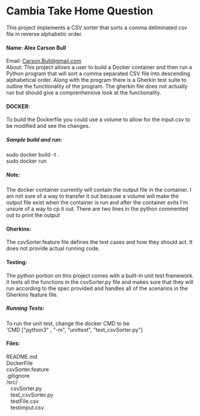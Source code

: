 # Cambia Take Home Question
This project implements a CSV sorter that sorts a comma deliminated csv file in reverse alphabetic order.  
#### Name: Alex Carson Bull  
Email: Carson.Bull@gmail.com  
About: 
This project allows a user to build a Docker container
and then run a Python program that will sort a comma separated 
CSV file into descending alphabetical order. Along with the 
program there is a Gherkin test suite to outline the 
functionality of the program. The gherkin file does not 
actually run but should give a comprenhensive look at 
the functionality.  


#### DOCKER: 
To build the Dockerfile you could use a volume to 
allow for the input.csv to be modified and see the changes.  

##### Sample build and run:  
sudo docker build -t <containerName> .  
sudo docker run <containerName>  

##### Note: 
The docker container currently will contain the output file
in the container. I am not sure of a way to transfer it out because
a volume will make the output file exist when the container is run 
and after the container exits I'm unsure of a way to cp it out.
There are two lines in the python commented out to print the output  


#### Gherkins: 
The csvSorter.feature file defines the test cases and how they
should act. It does not provide actual running code.  

#### Testing:
The python portion on this project comes with a built-in unit test 
framework. It tests all the functions in the csvSorter.py file and 
makes sure that they will run according to the spec provided and 
handles all of the scenarios in the Gherkins feature file.

##### Running Tests:
To run the unit test, change the docker CMD to be  
'CMD ["python3" , "-m", "unittest", "test_csvSorter.py"]  


#### Files:  
README.md  
DockerFile  
csvSorter.feature  
.gitignore  
/src/  
&nbsp;&nbsp; csvSorter.py  
&nbsp;&nbsp; test_csvSorter.py  
&nbsp;&nbsp; testFile.csv  
&nbsp;&nbsp; testimput.csv  
  

